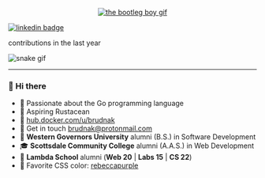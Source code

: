 <p align="center">
    <a href="https://youtu.be/PWhcISYYpqM">
        <img src="https://github.com/brudnak/brudnak/blob/master/img/leila.gif" alt="the bootleg boy gif"/>
    </a>
</p>

[![linkedin badge](https://img.shields.io/badge/Andrew_Brudnak-30302f?style=flat&logo=linkedin)](https://www.linkedin.com/in/andrewbrudnak/)


<p>contributions in the last year</p>

![snake gif](https://github.com/brudnak/brudnak/blob/output/github-contribution-grid-snake.svg)

---

### 👋 Hi there

- :whale: Passionate about the Go programming language
- :crab: Aspiring Rustacean
- :ship: [hub.docker.com/u/brudnak](https://hub.docker.com/u/brudnak)
- :email: Get in touch <a href="mailto:brudnak@protonmail.com">brudnak@protonmail.com</a>
- :owl: **Western Governors University** alumni (B.S.) in Software Development
- :mortar_board: **Scottsdale Community College** alumni (A.A.S.) in Web Development
- :foggy: **Lambda School** alumni (**Web 20** | **Labs 15** | **CS 22**)
- :purple_heart: Favorite CSS color: [rebeccapurple](https://medium.com/@valgaze/the-hidden-purple-memorial-in-your-web-browser-7d84813bb416)
